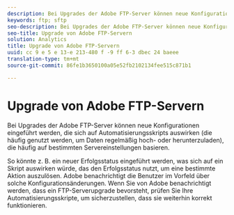 ```yaml
---
description: Bei Upgrades der Adobe FTP-Server können neue Konfigurationen eingeführt werden, die sich auf Automatisierungsskripts auswirken (die häufig genutzt werden, um Daten regelmäßig hoch- oder herunterzuladen), die häufig auf bestimmten Servereinstellungen basieren.
keywords: ftp; sftp
seo-description: Bei Upgrades der Adobe FTP-Server können neue Konfigurationen eingeführt werden, die sich auf Automatisierungsskripts auswirken (die häufig genutzt werden, um Daten regelmäßig hoch- oder herunterzuladen), die häufig auf bestimmten Servereinstellungen basieren.
seo-title: Upgrade von Adobe FTP-Servern
solution: Analytics
title: Upgrade von Adobe FTP-Servern
uuid: cc 9 e 5 e 13-e 213-480 f -9 ff 6-3 dbec 24 baeee
translation-type: tm+mt
source-git-commit: 86fe1b3650100a05e52fb2102134fee515c871b1

---
```



# Upgrade von Adobe FTP-Servern

Bei Upgrades der Adobe FTP-Server können neue Konfigurationen eingeführt werden, die sich auf Automatisierungsskripts auswirken (die häufig genutzt werden, um Daten regelmäßig hoch- oder herunterzuladen), die häufig auf bestimmten Servereinstellungen basieren.

So könnte z. B. ein neuer Erfolgsstatus eingeführt werden, was sich auf ein Skript auswirken würde, das den Erfolgsstatus nutzt, um eine bestimmte Aktion auszulösen. Adobe benachrichtigt die Benutzer im Vorfeld über solche Konfigurationsänderungen. Wenn Sie von Adobe benachrichtigt werden, dass ein FTP-Serverupgrade bevorsteht, prüfen Sie Ihre Automatisierungsskripte, um sicherzustellen, dass sie weiterhin korrekt funktionieren.
